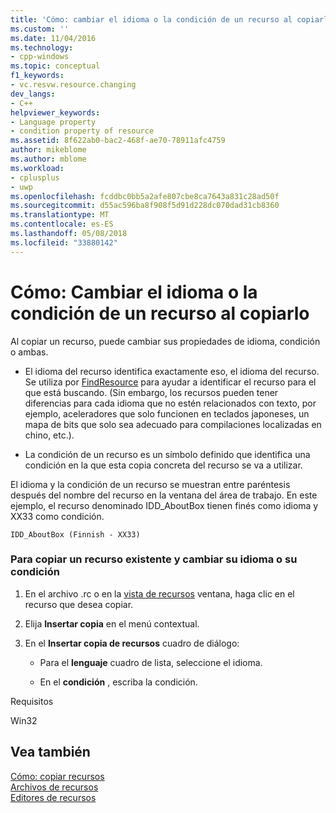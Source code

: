 ```yaml
---
title: 'Cómo: cambiar el idioma o la condición de un recurso al copiarlo | Documentos de Microsoft'
ms.custom: ''
ms.date: 11/04/2016
ms.technology:
- cpp-windows
ms.topic: conceptual
f1_keywords:
- vc.resvw.resource.changing
dev_langs:
- C++
helpviewer_keywords:
- Language property
- condition property of resource
ms.assetid: 8f622ab0-bac2-468f-ae70-78911afc4759
author: mikeblome
ms.author: mblome
ms.workload:
- cplusplus
- uwp
ms.openlocfilehash: fcddbc0bb5a2afe807cbe8ca7643a831c28ad50f
ms.sourcegitcommit: d55ac596ba8f908f5d91d228dc070dad31cb8360
ms.translationtype: MT
ms.contentlocale: es-ES
ms.lasthandoff: 05/08/2018
ms.locfileid: "33880142"
---
```

# <a name="how-to-change-the-language-or-condition-of-a-resource-while-copying"></a>Cómo: Cambiar el idioma o la condición de un recurso al copiarlo
Al copiar un recurso, puede cambiar sus propiedades de idioma, condición o ambas.  
  
-   El idioma del recurso identifica exactamente eso, el idioma del recurso. Se utiliza por [FindResource](http://msdn.microsoft.com/library/windows/desktop/ms648042) para ayudar a identificar el recurso para el que está buscando. (Sin embargo, los recursos pueden tener diferencias para cada idioma que no estén relacionados con texto, por ejemplo, aceleradores que solo funcionen en teclados japoneses, un mapa de bits que solo sea adecuado para compilaciones localizadas en chino, etc.).  
  
-   La condición de un recurso es un símbolo definido que identifica una condición en la que esta copia concreta del recurso se va a utilizar.  
  
 El idioma y la condición de un recurso se muestran entre paréntesis después del nombre del recurso en la ventana del área de trabajo. En este ejemplo, el recurso denominado IDD_AboutBox tienen finés como idioma y XX33 como condición.  
  
```  
IDD_AboutBox (Finnish - XX33)  
```  
  
### <a name="to-copy-an-existing-resource-and-change-its-language-or-condition"></a>Para copiar un recurso existente y cambiar su idioma o su condición  
  
1.  En el archivo .rc o en la [vista de recursos](../windows/resource-view-window.md) ventana, haga clic en el recurso que desea copiar.  
  
2.  Elija **Insertar copia** en el menú contextual.  
  
3.  En el **Insertar copia de recursos** cuadro de diálogo:  
  
    -   Para el **lenguaje** cuadro de lista, seleccione el idioma.  
  
    -   En el **condición** , escriba la condición.  
  

  
 Requisitos  
  
 Win32  
  
## <a name="see-also"></a>Vea también  
 [Cómo: copiar recursos](../windows/how-to-copy-resources.md)   
 [Archivos de recursos](../windows/resource-files-visual-studio.md)   
 [Editores de recursos](../windows/resource-editors.md)